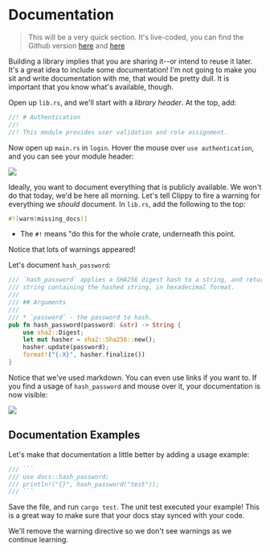 # Documentation

> This will be a very quick section. It's live-coded, you can find the Github version [here](/src/docs/) and [here](/src/docs_exe)

Building a library implies that you are sharing it--or intend to reuse it later. It's a great idea to include some documentation! I'm not going to make you sit and write documentation with me, that would be pretty dull. It is important that you know what's available, though.

Open up `lib.rs`, and we'll start with a *library header*. At the top, add:

```rust
//! # Authentication
//! 
//! This module provides user validation and role assignment.
```

Now open up `main.rs` in `login`. Hover the mouse over `use authentication`, and you can see your module header:

![](/images/ModuleDocs.png)

Ideally, you want to document everything that is publicly available. We won't do that today, we'd be here all morning. Let's tell Clippy to fire a warning for everything we *should* document. In `lib.rs`, add the following to the top:

```rust
#![warn(missing_docs)]
```

* The `#!` means "do this for the whole crate, underneath this point.

Notice that lots of warnings appeared!

Let's document `hash_password`:

```rust
/// `hash_password` applies a SHA256 digest hash to a string, and returns a
/// string containing the hashed string, in hexadecimal format.
/// 
/// ## Arguments
/// 
/// * `password` - the password to hash.
pub fn hash_password(password: &str) -> String {
    use sha2::Digest;
    let mut hasher = sha2::Sha256::new();
    hasher.update(password);
    format!("{:X}", hasher.finalize())
}
```

Notice that we've used markdown. You can even use links if you want to. If you find a usage of `hash_password` and mouse over it, your documentation is now visible:

![](/images/FunctionDocs.png)

## Documentation Examples

Let's make that documentation a little better by adding a usage example:

```rust
/// ```
/// use docs::hash_password;
/// println!("{}", hash_password("test"));
/// ```
```

Save the file, and run `cargo test`. The unit test executed your example! This is a great way to make sure that your docs stay synced with your code.

We'll remove the warning directive so we don't see warnings as we continue learning.